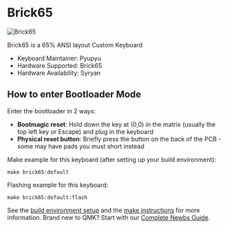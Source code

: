 # Brick65

![Brick65](https://i.imgur.com/qyQYWfj.jpg)

Brick65 is a 65% ANSI layout Custom Keyboard

* Keyboard Maintainer: Pyupyu
* Hardware Supported: Brick65
* Hardware Availability: Syryan

## How to enter Bootloader Mode

Enter the bootloader in 2 ways:

* **Bootmagic reset**: Hold down the key at (0,0) in the matrix (usually the top left key or Escape) and plug in the keyboard
* **Physical reset button**: Briefly press the button on the back of the PCB - some may have pads you must short instead

Make example for this keyboard (after setting up your build environment):

    make brick65:default

Flashing example for this keyboard:

    make brick65:default:flash

See the [build environment setup](https://docs.qmk.fm/#/getting_started_build_tools) and the [make instructions](https://docs.qmk.fm/#/getting_started_make_guide) for more information. Brand new to QMK? Start with our [Complete Newbs Guide](https://docs.qmk.fm/#/newbs).

